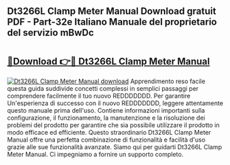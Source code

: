 ## Dt3266L Clamp Meter Manual Download gratuit PDF - Part-32e Italiano Manuale del proprietario del servizio mBwDc

# <h2><a href="http://dfev04b.blite.top/?on=Dt3266L+Clamp+Meter+Manual">🔗Download 👉🔴 Dt3266L Clamp Meter Manual</a></h2>

[![Dt3266L Clamp Meter Manual download](https://i.imgur.com/lujVjoI.png)](http://dfev04b.blite.top/?on=Dt3266L+Clamp+Meter+Manual)
Apprendimento reso facile questa guida suddivide concetti complessi in semplici passaggi per comprendere facilmente il tuo nuovo REDDDDDDD. Per garantire Un'esperienza di successo con il nuovo REDDDDDDD, leggere attentamente questo manuale prima dell'uso. Contiene informazioni importanti sulla configurazione, il funzionamento, la manutenzione e la risoluzione dei problemi del prodotto per garantire che sia possibile utilizzare il prodotto in modo efficace ed efficiente. Questo straordinario Dt3266L Clamp Meter Manual offre una perfetta combinazione di funzionalità e facilità d'uso grazie alle sue funzionalità avanzate. Siamo qui per guidarti Dt3266L Clamp Meter Manual. Ci impegniamo a fornire un supporto completo.
